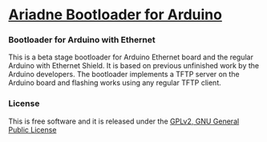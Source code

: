 # [Ariadne Bootloader for Arduino][1]

### Bootloader for Arduino with Ethernet
This is a beta stage bootloader for Arduino Ethernet board and the regular Arduino with Ethernet Shield.
It is based on previous unfinished work by the Arduino developers. The bootloader implements a TFTP
server on the Arduino board and flashing works using any regular TFTP client.

### License
This is free software and it is released under the [GPLv2, GNU General Public License][99]

[1]: http://loathingkernel.github.io/ariadne-bootloader/
[99]: https://www.gnu.org/licenses/gpl-2.0.html
